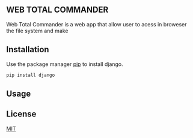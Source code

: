 ## WEB TOTAL COMMANDER

Web Total Commander is a web app that allow user to acess in broweser the file system and make 

## Installation

Use the package manager [pip](https://pip.pypa.io/en/stable/) to install django.

```bash
pip install django
```

## Usage


## License
[MIT](https://choosealicense.com/licenses/mit/)